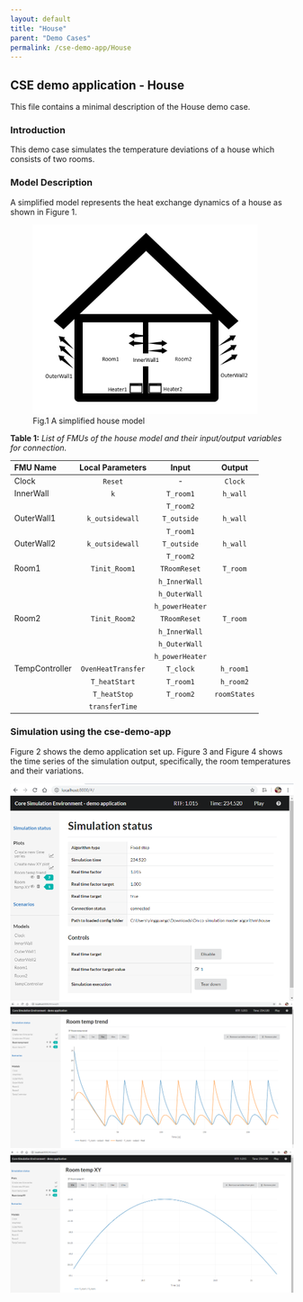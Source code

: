 ```yaml
---
layout: default
title: "House"
parent: "Demo Cases"
permalink: /cse-demo-app/House
---
```


## CSE demo application - House
This file contains a minimal description of the House demo case.

### Introduction
This demo case simulates the temperature deviations of a house which consists of two rooms.  

### Model Description
A simplified model represents the heat exchange dynamics of a house as shown in Figure 1.  

<figure>
<img src="/assets/img/HouseFig1.png" width="400"> 
<figcaption>Fig.1 A simplified house model</figcaption>
</figure>

**Table 1:** *List of FMUs of the house model and their input/output variables for connection.*

| FMU Name      | Local Parameters    | Input      | Output        |
| :---          |:---:                | :---:      | :---:         |
| Clock         | `Reset`               | -          | `Clock`      |
| InnerWall     |`k`            | `T_room1`    | `h_wall`        |
|     |           |  `T_room2`     |       |
| OuterWall1     |   `k_outsidewall`       | `T_outside`     | `h_wall`        |
|        |         | `T_room1`       |       |
| OuterWall2     |   `k_outsidewall`       | `T_outside`    | `h_wall`        |
|        |         | `T_room2`       |       |
| Room1    |   `Tinit_Room1`     | `TRoomReset`    | `T_room`       |
|        |         | `h_InnerWall`     |       |
|        |         |`h_OuterWall`    |       |
|        |         | `h_powerHeater`    |       |
| Room2    |   `Tinit_Room2`     | `TRoomReset`    | `T_room`       |
|        |         | `h_InnerWall`     |       |
|        |         | `h_OuterWall`    |       |
|        |         | `h_powerHeater`    |       |
| TempController    |   `OvenHeatTransfer`     | `T_clock`    |`h_room1`      |
|        |    `T_heatStart`     | `T_room1`     |    `h_room2`   |
|        |    `T_heatStop`     | `T_room2`    |    `roomStates`   |
|        |    `transferTime`     |    |       |

### Simulation using the cse-demo-app

Figure 2 shows the demo application set up. Figure 3 and Figure 4 shows the time series of the simulation output, specifically, the room temperatures and their variations.

![foo](/assets/img/HouseFig2.png "Figure 2")
![foo](/assets/img/HouseFig3.png "Figure 3")
![foo](/assets/img/HouseFig4.png "Figure 4")
